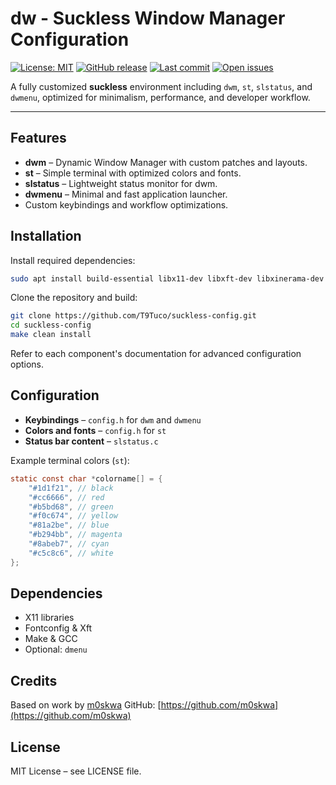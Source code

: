 # dw - Suckless Window Manager Configuration

[![License: MIT](https://img.shields.io/badge/License-MIT-blue.svg)](LICENSE)
[![GitHub release](https://img.shields.io/github/v/release/T9Tuco/suckless-config)](https://github.com/T9Tuco/suckless-config/releases)
[![Last commit](https://img.shields.io/github/last-commit/T9Tuco/suckless-config)](https://github.com/T9Tuco/suckless-config/commits/main)
[![Open issues](https://img.shields.io/github/issues/T9Tuco/suckless-config)](https://github.com/T9Tuco/suckless-config/issues)

A fully customized **suckless** environment including `dwm`, `st`, `slstatus`, and `dwmenu`, optimized for minimalism, performance, and developer workflow.

---

## Features

* **dwm** – Dynamic Window Manager with custom patches and layouts.
* **st** – Simple terminal with optimized colors and fonts.
* **slstatus** – Lightweight status monitor for dwm.
* **dwmenu** – Minimal and fast application launcher.
* Custom keybindings and workflow optimizations.

## Installation

Install required dependencies:

```bash
sudo apt install build-essential libx11-dev libxft-dev libxinerama-dev
```

Clone the repository and build:

```bash
git clone https://github.com/T9Tuco/suckless-config.git
cd suckless-config
make clean install
```

Refer to each component's documentation for advanced configuration options.

## Configuration

* **Keybindings** – `config.h` for `dwm` and `dwmenu`
* **Colors and fonts** – `config.h` for `st`
* **Status bar content** – `slstatus.c`

Example terminal colors (`st`):

```c
static const char *colorname[] = {
    "#1d1f21", // black
    "#cc6666", // red
    "#b5bd68", // green
    "#f0c674", // yellow
    "#81a2be", // blue
    "#b294bb", // magenta
    "#8abeb7", // cyan
    "#c5c8c6", // white
};
```

## Dependencies

* X11 libraries
* Fontconfig & Xft
* Make & GCC
* Optional: `dmenu`

## Credits

Based on work by [m0skwa](https://m0skwa.tech)
GitHub: [https://github.com/m0skwa](https://github.com/m0skwa)

## License

MIT License – see LICENSE file.
